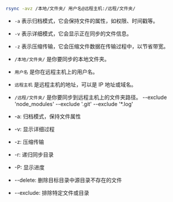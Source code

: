```bash
rsync -avz /本地/文件夹/ 用户名@远程主机:/远程/文件夹/
```
- `-a` 表示归档模式，它会保持文件的属性，如权限、时间戳等。
- `-v` 表示详细模式，它会显示正在同步的文件信息。
- `-z` 表示压缩传输，它会压缩文件数据在传输过程中，以节省带宽。
- `/本地/文件夹/` 是你要同步的本地文件夹。
- `用户名` 是你在远程主机上的用户名。
- `远程主机` 是远程主机的地址，可以是 IP 地址或域名。
- `/远程/文件夹/` 是你要同步到远程主机上的文件夹路径。
--exclude 'node_modules' --exclude '.git' --exclude '*.log'


- -a: 归档模式，保持文件属性

- -v: 显示详细过程

- -z: 压缩传输

- -r: 递归同步目录

- -P: 显示进度

- --delete: 删除目标目录中源目录不存在的文件

- --exclude: 排除特定文件或目录